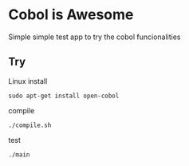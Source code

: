 # Cobol is Awesome

Simple simple test app to try the cobol funcionalities

## Try

Linux install
```
sudo apt-get install open-cobol
```

compile

```
./compile.sh
```

test

```
./main
```